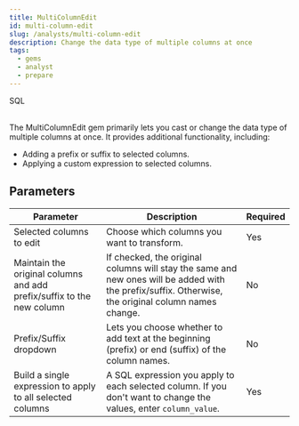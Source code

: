```yaml
---
title: MultiColumnEdit
id: multi-column-edit
slug: /analysts/multi-column-edit
description: Change the data type of multiple columns at once
tags:
  - gems
  - analyst
  - prepare
---
```


<span class="badge">SQL</span><br/><br/>

The MultiColumnEdit gem primarily lets you cast or change the data type of multiple columns at once. It provides additional functionality, including:

- Adding a prefix or suffix to selected columns.
- Applying a custom expression to selected columns.

## Parameters

| Parameter                                                             | Description                                                                                                                                         | Required |
| --------------------------------------------------------------------- | --------------------------------------------------------------------------------------------------------------------------------------------------- | -------- |
| Selected columns to edit                                              | Choose which columns you want to transform.                                                                                                         | Yes      |
| Maintain the original columns and add prefix/suffix to the new column | If checked, the original columns will stay the same and new ones will be added with the prefix/suffix. Otherwise, the original column names change. | No       |
| Prefix/Suffix dropdown                                                | Lets you choose whether to add text at the beginning (prefix) or end (suffix) of the column names.                                                  | No       |
| Build a single expression to apply to all selected columns            | A SQL expression you apply to each selected column. If you don't want to change the values, enter `column_value`.                               | Yes      |

